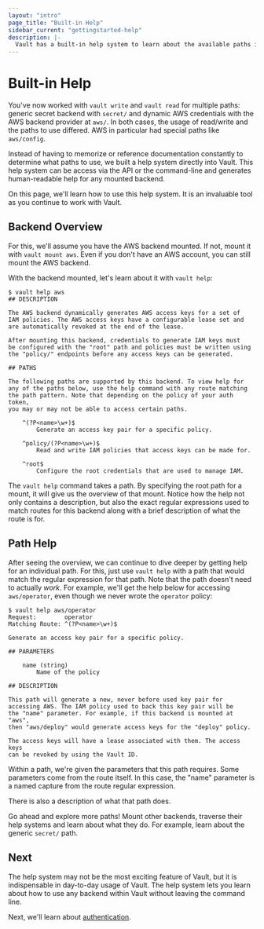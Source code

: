 ```yaml
---
layout: "intro"
page_title: "Built-in Help"
sidebar_current: "gettingstarted-help"
description: |-
  Vault has a built-in help system to learn about the available paths in Vault and how to use them.
---
```


# Built-in Help

You've now worked with `vault write` and `vault read` for multiple paths:
generic secret backend with `secret/` and dynamic AWS credentials with the
AWS backend provider at `aws/`. In both cases, the usage of read/write and
the paths to use differed. AWS in particular had special paths like
`aws/config`.

Instead of having to memorize or reference documentation constantly
to determine what paths to use, we built a help system directly into
Vault. This help system can be access via the API or the command-line and
generates human-readable help for any mounted backend.

On this page, we'll learn how to use this help system. It is an invaluable
tool as you continue to work with Vault.

## Backend Overview

For this, we'll assume you have the AWS backend mounted. If not, mount
it with `vault mount aws`. Even if you don't have an AWS account, you
can still mount the AWS backend.

With the backend mounted, let's learn about it with `vault help`:

```
$ vault help aws
## DESCRIPTION

The AWS backend dynamically generates AWS access keys for a set of
IAM policies. The AWS access keys have a configurable lease set and
are automatically revoked at the end of the lease.

After mounting this backend, credentials to generate IAM keys must
be configured with the "root" path and policies must be written using
the "policy/" endpoints before any access keys can be generated.

## PATHS

The following paths are supported by this backend. To view help for
any of the paths below, use the help command with any route matching
the path pattern. Note that depending on the policy of your auth token,
you may or may not be able to access certain paths.

    ^(?P<name>\w+)$
        Generate an access key pair for a specific policy.

    ^policy/(?P<name>\w+)$
        Read and write IAM policies that access keys can be made for.

    ^root$
        Configure the root credentials that are used to manage IAM.
```

The `vault help` command takes a path. By specifying the root path for
a mount, it will give us the overview of that mount. Notice how the help
not only contains a description, but also the exact regular expressions
used to match routes for this backend along with a brief description
of what the route is for.

## Path Help

After seeing the overview, we can continue to dive deeper by getting
help for an individual path. For this, just use `vault help` with a path
that would match the regular expression for that path. Note that the path
doesn't need to actually _work_. For example, we'll get the help below
for accessing `aws/operator`, even though we never wrote the `operator`
policy:

```
$ vault help aws/operator
Request:        operator
Matching Route: ^(?P<name>\w+)$

Generate an access key pair for a specific policy.

## PARAMETERS

    name (string)
        Name of the policy

## DESCRIPTION

This path will generate a new, never before used key pair for
accessing AWS. The IAM policy used to back this key pair will be
the "name" parameter. For example, if this backend is mounted at "aws",
then "aws/deploy" would generate access keys for the "deploy" policy.

The access keys will have a lease associated with them. The access keys
can be revoked by using the Vault ID.
```

Within a path, we're given the parameters that this path requires.
Some parameters come from the route itself. In this case, the "name"
parameter is a named capture from the route regular expression.

There is also a description of what that path does.

Go ahead and explore more paths! Mount other backends, traverse their
help systems and learn about what they do. For example, learn about the
generic `secret/` path.

## Next

The help system may not be the most exciting feature of Vault, but it
is indispensable in day-to-day usage of Vault. The help system lets you
learn about how to use any backend within Vault without leaving the command
line.

Next, we'll learn about
[authentication](/intro/getting-started/authentication.html).

